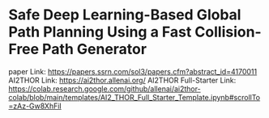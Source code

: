 # Safe Deep Learning-Based Global Path Planning Using a Fast Collision-Free Path Generator
paper Link: https://papers.ssrn.com/sol3/papers.cfm?abstract_id=4170011
AI2THOR Link: https://ai2thor.allenai.org/
AI2THOR Full-Starter Link: https://colab.research.google.com/github/allenai/ai2thor-colab/blob/main/templates/AI2_THOR_Full_Starter_Template.ipynb#scrollTo=zAz-Gw8XhFiI
